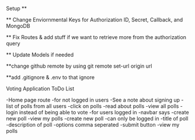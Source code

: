 Setup **

** Change Enviornmental Keys for Authorization ID, Secret, Callback, and MongoDB

** Fix Routes & add stuff if we want to retrieve more from the authorization query

** Update Models if needed

**change github remote by using git remote set-url origin url

**add .gitignore & .env to that ignore


Voting Application ToDo List

-Home page route
    -for not logged in users
        -See a note about signing up
        -list of polls from all users
        -click on polls
        -read about polls
        -view all polls 
        -login instead of being able to vote
    -for users logged in
        -navbar says
            -create new poll
            -view my polls
-create new poll
    -can only be logged in
    -title of poll
    -description of poll
    -options comma seperated
    -submit button
-view my polls
